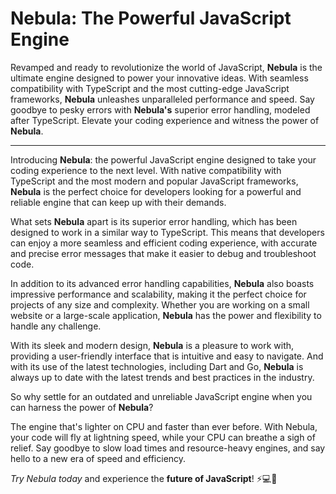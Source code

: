 # Nebula: The Powerful JavaScript Engine

Revamped and ready to revolutionize the world of JavaScript, **Nebula** is the ultimate engine designed to power your innovative ideas. With seamless compatibility with TypeScript and the most cutting-edge JavaScript frameworks, **Nebula** unleashes unparalleled performance and speed. Say goodbye to pesky errors with **Nebula's** superior error handling, modeled after TypeScript. Elevate your coding experience and witness the power of **Nebula**.

---

Introducing **Nebula**: the powerful JavaScript engine designed to take your coding experience to the next level. With native compatibility with TypeScript and the most modern and popular JavaScript frameworks, **Nebula** is the perfect choice for developers looking for a powerful and reliable engine that can keep up with their demands.

What sets **Nebula** apart is its superior error handling, which has been designed to work in a similar way to TypeScript. This means that developers can enjoy a more seamless and efficient coding experience, with accurate and precise error messages that make it easier to debug and troubleshoot code.

In addition to its advanced error handling capabilities, **Nebula** also boasts impressive performance and scalability, making it the perfect choice for projects of any size and complexity. Whether you are working on a small website or a large-scale application, **Nebula** has the power and flexibility to handle any challenge.

With its sleek and modern design, **Nebula** is a pleasure to work with, providing a user-friendly interface that is intuitive and easy to navigate. And with its use of the latest technologies, including Dart and Go, **Nebula** is always up to date with the latest trends and best practices in the industry.

So why settle for an outdated and unreliable JavaScript engine when you can harness the power of **Nebula**? 

The engine that's lighter on CPU and faster than ever before. With Nebula, your code will fly at lightning speed, while your CPU can breathe a sigh of relief. Say goodbye to slow load times and resource-heavy engines, and say hello to a new era of speed and efficiency. 

*Try Nebula today* and experience the **future of JavaScript**! ⚡💻🚀